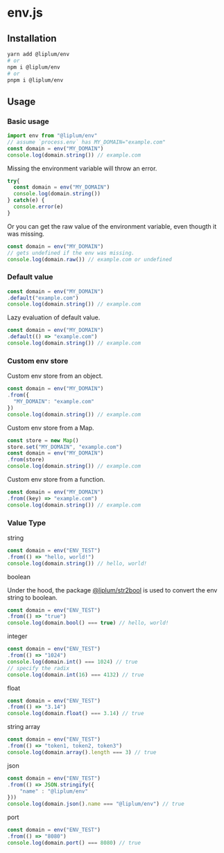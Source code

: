 # env.js

## Installation

```sh
yarn add @liplum/env
# or
npm i @liplum/env
# or
pnpm i @liplum/env
```

## Usage

### Basic usage

```js
import env from "@liplum/env"
// assume `process.env` has MY_DOMAIN="example.com"
const domain = env("MY_DOMAIN")
console.log(domain.string()) // example.com
```

Missing the environment variable will throw an error.

```js
try{
  const domain = env("MY_DOMAIN")
  console.log(domain.string())
} catch(e) {
  console.error(e)
}
```

Or you can get the raw value of the environment variable, even thougth it was missing.

```js
const domain = env("MY_DOMAIN")
// gets undefined if the env was missing.
console.log(domain.raw()) // example.com or undefined
```

### Default value

```js
const domain = env("MY_DOMAIN")
.default("example.com")
console.log(domain.string()) // example.com
```

Lazy evaluation of default value.

```js
const domain = env("MY_DOMAIN")
.default(() => "example.com")
console.log(domain.string()) // example.com
```

### Custom env store

Custom env store from an object.

```js
const domain = env("MY_DOMAIN")
.from({
  "MY_DOMAIN": "example.com"
})
console.log(domain.string()) // example.com
```

Custom env store from a Map.

```js
const store = new Map()
store.set("MY_DOMAIN", "example.com")
const domain = env("MY_DOMAIN")
.from(store)
console.log(domain.string()) // example.com
```

Custom env store from a function.

```js
const domain = env("MY_DOMAIN")
.from((key) => "example.com")
console.log(domain.string()) // example.com
```

### Value Type

string

```js
const domain = env("ENV_TEST")
.from(() => "hello, world!")
console.log(domain.string()) // hello, world!
```

boolean

Under the hood, the package [@liplum/str2bool](https://www.npmjs.com/package/@liplum/str2bool) is used to convert the env string to boolean.

```js
const domain = env("ENV_TEST")
.from(() => "true")
console.log(domain.bool() === true) // hello, world!
```

integer

```js
const domain = env("ENV_TEST")
.from(() => "1024")
console.log(domain.int() === 1024) // true
// specify the radix
console.log(domain.int(16) === 4132) // true
```

float

```js
const domain = env("ENV_TEST")
.from(() => "3.14")
console.log(domain.float() === 3.14) // true
```

string array

```js
const domain = env("ENV_TEST")
.from(() => "token1, token2, token3")
console.log(domain.array().length === 3) // true
```

json

```js
const domain = env("ENV_TEST")
.from(() => JSON.stringify({
    "name" : "@liplum/env"
}))
console.log(domain.json().name === "@liplum/env") // true
```

port

```js
const domain = env("ENV_TEST")
.from(() => "8080")
console.log(domain.port() === 8080) // true
```

